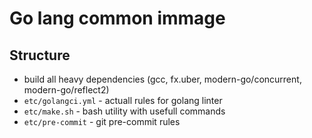 # Go lang common immage

## Structure
- build all heavy dependencies (gcc, fx.uber, modern-go/concurrent, modern-go/reflect2)
- `etc/golangci.yml` - actuall rules for golang linter
- `etc/make.sh` - bash utility with usefull commands
- `etc/pre-commit` - git pre-commit rules